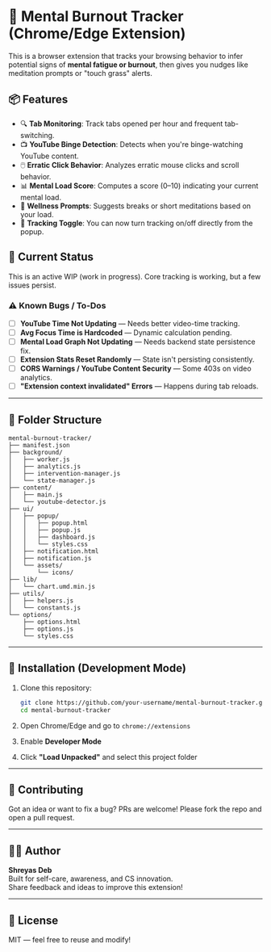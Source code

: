 # 🧠 Mental Burnout Tracker (Chrome/Edge Extension)

This is a browser extension that tracks your browsing behavior to infer potential signs of **mental fatigue or burnout**, then gives you nudges like meditation prompts or "touch grass" alerts.

## 📦 Features

- 🔍 **Tab Monitoring**: Track tabs opened per hour and frequent tab-switching.
- 📺 **YouTube Binge Detection**: Detects when you're binge-watching YouTube content.
- 🖱️ **Erratic Click Behavior**: Analyzes erratic mouse clicks and scroll behavior.
- 📊 **Mental Load Score**: Computes a score (0–10) indicating your current mental load.
- 🧘 **Wellness Prompts**: Suggests breaks or short meditations based on your load.
- 🔘 **Tracking Toggle**: You can now turn tracking on/off directly from the popup.

## 🧪 Current Status

This is an active WIP (work in progress). Core tracking is working, but a few issues persist.

### ⚠️ Known Bugs / To-Dos

- [ ] **YouTube Time Not Updating** — Needs better video-time tracking.
- [ ] **Avg Focus Time is Hardcoded** — Dynamic calculation pending.
- [ ] **Mental Load Graph Not Updating** — Needs backend state persistence fix.
- [ ] **Extension Stats Reset Randomly** — State isn't persisting consistently.
- [ ] **CORS Warnings / YouTube Content Security** — Some 403s on video analytics.
- [ ] **"Extension context invalidated" Errors** — Happens during tab reloads.

---

## 🧩 Folder Structure

```
mental-burnout-tracker/
├── manifest.json
├── background/
│   ├── worker.js
│   ├── analytics.js
│   ├── intervention-manager.js
│   └── state-manager.js
├── content/
│   ├── main.js
│   └── youtube-detector.js
├── ui/
│   ├── popup/
│   │   ├── popup.html
│   │   ├── popup.js
│   │   ├── dashboard.js
│   │   └── styles.css
│   ├── notification.html
│   ├── notification.js
│   └── assets/
│       └── icons/
├── lib/
│   └── chart.umd.min.js
├── utils/
│   ├── helpers.js
│   └── constants.js
└── options/
    ├── options.html
    ├── options.js
    └── styles.css
```

---

## 🚀 Installation (Development Mode)

1. Clone this repository:
    ```bash
    git clone https://github.com/your-username/mental-burnout-tracker.git
    cd mental-burnout-tracker
    ```

2. Open Chrome/Edge and go to `chrome://extensions`

3. Enable **Developer Mode**

4. Click **"Load Unpacked"** and select this project folder

---

## 👷 Contributing

Got an idea or want to fix a bug? PRs are welcome! Please fork the repo and open a pull request.

---

## 🙋‍♂️ Author

**Shreyas Deb**  
Built for self-care, awareness, and CS innovation.  
Share feedback and ideas to improve this extension!

---

## 📄 License

MIT — feel free to reuse and modify!
